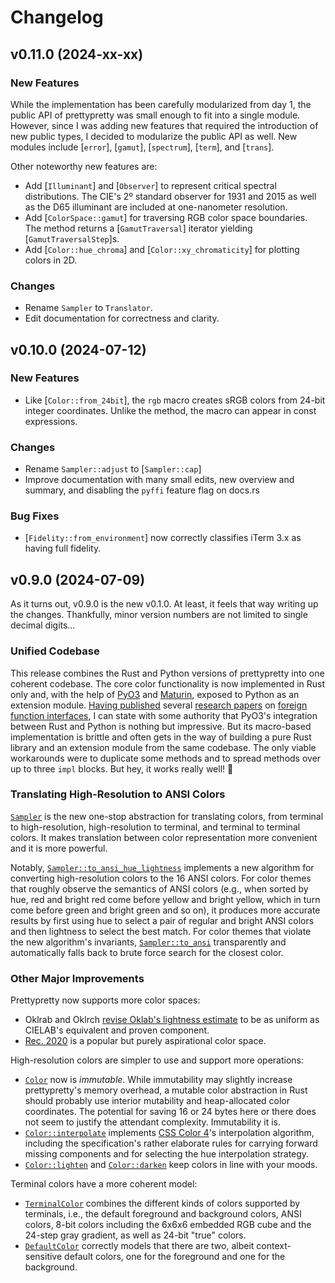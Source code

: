 # Changelog

## v0.11.0 (2024-xx-xx)

### New Features

While the implementation has been carefully modularized from day 1, the public
API of prettypretty was small enough to fit into a single module. However, since
I was adding new features that required the introduction of new public types, I
decided to modularize the public API as well. New modules include [`error`],
[`gamut`], [`spectrum`], [`term`], and [`trans`].

Other noteworthy new features are:

  * Add [`Illuminant`] and [`Observer`] to represent critical spectral
    distributions. The CIE's 2º standard observer for 1931 and 2015 as well as
    the D65 illuminant are included at one-nanometer resolution.
  * Add [`ColorSpace::gamut`] for traversing RGB color space boundaries. The
    method returns a [`GamutTraversal`] iterator yielding
    [`GamutTraversalStep`]s.
  * Add [`Color::hue_chroma`] and [`Color::xy_chromaticity`] for plotting colors
    in 2D.


### Changes

  * Rename `Sampler` to `Translator`.
  * Edit documentation for correctness and clarity.


## v0.10.0 (2024-07-12)

### New Features

  * Like [`Color::from_24bit`], the `rgb` macro creates sRGB colors from 24-bit
    integer coordinates. Unlike the method, the macro can appear in const
    expressions.


### Changes

  * Rename `Sampler::adjust` to [`Sampler::cap`]
  * Improve documentation with many small edits, new overview and summary,
    and disabling the `pyffi` feature flag on docs.rs


### Bug Fixes

  * [`Fidelity::from_environment`] now correctly classifies iTerm 3.x as having
    full fidelity.


## v0.9.0 (2024-07-09)

As it turns out, v0.9.0 is the new v0.1.0. At least, it feels that way writing
up the changes. Thankfully, minor version numbers are not limited to single
decimal digits…

### Unified Codebase

This release combines the Rust and Python versions of prettypretty into one
coherent codebase. The core color functionality is now implemented in Rust only
and, with the help of [PyO3](https://pyo3.rs/v0.22.0/) and
[Maturin](https://www.maturin.rs), exposed to Python as an extension module.
[Having published](https://dl.acm.org/doi/10.1145/1297027.1297030) several
[research papers](https://dl.acm.org/doi/10.1145/1640089.1640105) on [foreign
function interfaces](https://dl.acm.org/doi/10.1145/1806596.1806601), I can
state with some authority that PyO3's integration between Rust and Python is
nothing but impressive. But its macro-based implementation is brittle and often
gets in the way of building a pure Rust library and an extension module from the
same codebase. The only viable workarounds were to duplicate some methods and to
spread methods over up to three `impl` blocks. But hey, it works really well! 🎉

### Translating High-Resolution to ANSI Colors

[`Sampler`](https://apparebit.github.io/prettypretty/prettypretty/struct.Sampler.html)
is the new one-stop abstraction for translating colors, from terminal to
high-resolution, high-resolution to terminal, and terminal to terminal colors.
It makes translation between color representation more convenient and it is more
powerful.

Notably,
[`Sampler::to_ansi_hue_lightness`](https://apparebit.github.io/prettypretty/prettypretty/struct.Sampler.html#method.to_ansi_hue_lightness)
implements a new algorithm for converting high-resolution colors to the 16 ANSI
colors. For color themes that roughly observe the semantics of ANSI colors
(e.g., when sorted by hue, red and bright red come before yellow and bright
yellow, which in turn come before green and bright green and so on), it produces
more accurate results by first using hue to select a pair of regular and bright
ANSI colors and then lightness to select the best match. For color themes that
violate the new algorithm's invariants,
[`Sampler::to_ansi`](https://apparebit.github.io/prettypretty/prettypretty/struct.Sampler.html#method.to_ansi)
transparently and automatically falls back to brute force search for the closest
color.

### Other Major Improvements

Prettypretty now supports more color spaces:

  - Oklrab and Oklrch [revise Oklab's lightness
    estimate](https://bottosson.github.io/posts/colorpicker/#intermission---a-new-lightness-estimate-for-oklab)
    to be as uniform as CIELAB's equivalent and proven component.
  - [Rec. 2020](https://en.wikipedia.org/wiki/Rec._2020) is a popular but purely
    aspirational color space.

High-resolution colors are simpler to use and support more operations:

  - [`Color`](https://apparebit.github.io/prettypretty/prettypretty/struct.Color.html)
    now is *immutable*. While immutability may slightly increase prettypretty's
    memory overhead, a mutable color abstraction in Rust should probably use
    interior mutability and heap-allocated color coordinates. The potential for
    saving 16 or 24 bytes here or there does not seem to justify the attendant
    complexity. Immutability it is.
  - [`Color::interpolate`](https://apparebit.github.io/prettypretty/prettypretty/struct.Color.html#method.interpolate)
    implements [CSS Color 4](https://www.w3.org/TR/css-color-4/#interpolation)'s
    interpolation algorithm, including the specification's rather elaborate
    rules for carrying forward missing components and for selecting the hue
    interpolation strategy.
  - [`Color::lighten`](https://apparebit.github.io/prettypretty/prettypretty/struct.Color.html#method.lighten)
    and
    [`Color::darken`](https://apparebit.github.io/prettypretty/prettypretty/struct.Color.html#method.darken)
    keep colors in line with your moods.

Terminal colors have a more coherent model:

  - [`TerminalColor`](https://apparebit.github.io/prettypretty/prettypretty/enum.TerminalColor.html)
    combines the different kinds of colors supported by terminals, i.e., the
    default foreground and background colors, ANSI colors, 8-bit colors
    including the 6x6x6 embedded RGB cube and the 24-step gray gradient, as well
    as 24-bit "true" colors.
  - [`DefaultColor`](https://apparebit.github.io/prettypretty/prettypretty/enum.DefaultColor.html)
    correctly models that there are two, albeit context-sensitive default
    colors, one for the foreground and one for the background.


